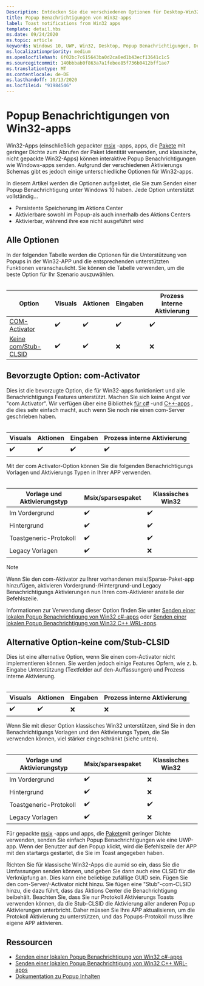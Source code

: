```yaml
---
Description: Entdecken Sie die verschiedenen Optionen für Desktop-Win32-Apps zum Senden von Popup Benachrichtigungen.
title: Popup Benachrichtigungen von Win32-apps
label: Toast notifications from Win32 apps
template: detail.hbs
ms.date: 09/24/2020
ms.topic: article
keywords: Windows 10, UWP, Win32, Desktop, Popup Benachrichtigungen, Desktop Bridge, msix, sparsesloadpaket, Optionen für das Senden von Toasts, com-Server, com-Activator, com, gefälschtes com, Nein com, ohne com, Send Toast
ms.localizationpriority: medium
ms.openlocfilehash: 6f02bc7c615643ba0d2ca0ed1b43ecf13641c1c5
ms.sourcegitcommit: 140bbbab0f863a7a1febee85f736b0412bff1ae7
ms.translationtype: MT
ms.contentlocale: de-DE
ms.lasthandoff: 10/13/2020
ms.locfileid: "91984546"
---
```

# <a name="toast-notifications-from-win32-apps"></a>Popup Benachrichtigungen von Win32-apps

Win32-Apps (einschließlich gepackter [msix](/windows/msix/desktop/source-code-overview) -apps, apps, die [Pakete](/windows/apps/desktop/modernize/grant-identity-to-nonpackaged-apps) mit geringer Dichte zum Abrufen der Paket Identität verwenden, und klassische, nicht gepackte Win32-Apps) können interaktive Popup Benachrichtigungen wie Windows-apps senden. Aufgrund der verschiedenen Aktivierungs Schemas gibt es jedoch einige unterschiedliche Optionen für Win32-apps.

In diesem Artikel werden die Optionen aufgelistet, die Sie zum Senden einer Popup Benachrichtigung unter Windows 10 haben. Jede Option unterstützt vollständig...

* Persistente Speicherung im Aktions Center
* Aktivierbare sowohl im Popup-als auch innerhalb des Aktions Centers
* Aktivierbar, während ihre exe nicht ausgeführt wird

## <a name="all-options"></a>Alle Optionen

In der folgenden Tabelle werden die Optionen für die Unterstützung von Popups in der Win32-APP und die entsprechenden unterstützten Funktionen veranschaulicht. Sie können die Tabelle verwenden, um die beste Option für Ihr Szenario auszuwählen.<br/><br/>

| Option | Visuals | Aktionen | Eingaben | Prozess interne Aktivierung |
| -- | -- | -- | -- | -- |
| [COM-Activator](#preferred-option---com-activator) | ✔️ | ✔️ | ✔️ | ✔️ |
| [Keine com/Stub-CLSID](#alternative-option---no-com--stub-clsid) | ✔️ | ✔️ | ❌ | ❌ |


## <a name="preferred-option---com-activator"></a>Bevorzugte Option: com-Activator

Dies ist die bevorzugte Option, die für Win32-apps funktioniert und alle Benachrichtigungs Features unterstützt. Machen Sie sich keine Angst vor "com Activator". Wir verfügen über eine Bibliothek [für c#](send-local-toast-desktop.md) -und [C++-apps](send-local-toast-desktop-cpp-wrl.md) , die dies sehr einfach macht, auch wenn Sie noch nie einen com-Server geschrieben haben.<br/><br/>

| Visuals | Aktionen | Eingaben | Prozess interne Aktivierung |
| -- | -- | -- | -- |
| ✔️ | ✔️ | ✔️ | ✔️ |

Mit der com Activator-Option können Sie die folgenden Benachrichtigungs Vorlagen und Aktivierungs Typen in Ihrer APP verwenden.<br/><br/>

| Vorlage und Aktivierungstyp | Msix/sparsespaket | Klassisches Win32 |
| -- | -- | -- |
| Im Vordergrund | ✔️ | ✔️ |
| Hintergrund | ✔️ | ✔️ |
| Toastgeneric-Protokoll | ✔️ | ✔️ |
| Legacy Vorlagen | ✔️ | ❌ |

> [!NOTE]
> Wenn Sie den com-Aktivator zu Ihrer vorhandenen msix/Sparse-Paket-app hinzufügen, aktivieren Vordergrund-/Hintergrund-und Legacy Benachrichtigungs Aktivierungen nun Ihren com-Aktivierer anstelle der Befehlszeile.

Informationen zur Verwendung dieser Option finden Sie unter [Senden einer lokalen Popup Benachrichtigung von Win32 c#-apps](send-local-toast-desktop.md) oder [Senden einer lokalen Popup Benachrichtigung von Win32 C++ WRL-apps](send-local-toast-desktop-cpp-wrl.md).


## <a name="alternative-option---no-com--stub-clsid"></a>Alternative Option-keine com/Stub-CLSID

Dies ist eine alternative Option, wenn Sie einen com-Activator nicht implementieren können. Sie werden jedoch einige Features Opfern, wie z. b. Eingabe Unterstützung (Textfelder auf den-Auffassungen) und Prozess interne Aktivierung.<br/><br/>

| Visuals | Aktionen | Eingaben | Prozess interne Aktivierung |
| -- | -- | -- | -- |
| ✔️ | ✔️ | ❌ | ❌ |

Wenn Sie mit dieser Option klassisches Win32 unterstützen, sind Sie in den Benachrichtigungs Vorlagen und den Aktivierungs Typen, die Sie verwenden können, viel stärker eingeschränkt (siehe unten).<br/><br/>

| Vorlage und Aktivierungstyp | Msix/sparsespaket | Klassisches Win32 |
| -- | -- | -- |
| Im Vordergrund | ✔️ | ❌ |
| Hintergrund | ✔️ | ❌ |
| Toastgeneric-Protokoll | ✔️ | ✔️ |
| Legacy Vorlagen | ✔️ | ❌ |

Für gepackte [msix](/windows/msix/desktop/source-code-overview) -apps und apps, die [Pakete](/windows/apps/desktop/modernize/grant-identity-to-nonpackaged-apps)mit geringer Dichte verwenden, senden Sie einfach Popup Benachrichtigungen wie eine UWP-app. Wenn der Benutzer auf den Popup klickt, wird die Befehlszeile der APP mit den startargs gestartet, die Sie im Toast angegeben haben.

Richten Sie für klassische Win32-Apps die aumid so ein, dass Sie die Umfassungen senden können, und geben Sie dann auch eine CLSID für die Verknüpfung an. Dies kann eine beliebige zufällige GUID sein. Fügen Sie den com-Server/-Activator nicht hinzu. Sie fügen eine "Stub"-com-CLSID hinzu, die dazu führt, dass das Aktions Center die Benachrichtigung beibehält. Beachten Sie, dass Sie nur Protokoll Aktivierungs Toasts verwenden können, da die Stub-CLSID die Aktivierung aller anderen Popup Aktivierungen unterbricht. Daher müssen Sie Ihre APP aktualisieren, um die Protokoll Aktivierung zu unterstützen, und das Popups-Protokoll muss Ihre eigene APP aktivieren.


## <a name="resources"></a>Ressourcen

* [Senden einer lokalen Popup Benachrichtigung von Win32 c#-apps](send-local-toast-desktop.md)
* [Senden einer lokalen Popup Benachrichtigung von Win32 C++ WRL-apps](send-local-toast-desktop-cpp-wrl.md)
* [Dokumentation zu Popup Inhalten](adaptive-interactive-toasts.md)
